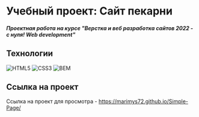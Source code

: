 # Учебный проект: Сайт пекарни
##### Проектная работа на курсе "Верстка и веб разработка сайтов 2022 - с нуля! Web development"

## Технологии
![HTML5](https://img.shields.io/badge/-HTML5-e34f26?logo=html5&logoColor=white)
![CSS3](https://img.shields.io/badge/-CSS3-1572b6?logo=css3&logoColor=white)
![BEM](https://img.shields.io/badge/-BEM-yellowgreen)

## Ссылка  на проект
Ссылка на проект для просмотра - https://marimys72.github.io/Simple-Page/

